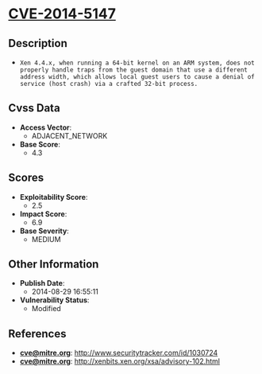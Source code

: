 
# [CVE-2014-5147](https://cve.mitre.org/cgi-bin/cvename.cgi?name=CVE-2014-5147)

## Description

- `Xen 4.4.x, when running a 64-bit kernel on an ARM system, does not properly handle traps from the guest domain that use a different address width, which allows local guest users to cause a denial of service (host crash) via a crafted 32-bit process.`

## Cvss Data

- **Access Vector**:
  - ADJACENT_NETWORK
- **Base Score**:
  - 4.3

## Scores

- **Exploitability Score**:
  - 2.5
- **Impact Score**:
  - 6.9
- **Base Severity**:
  - MEDIUM

## Other Information

- **Publish Date**:
  - 2014-08-29 16:55:11
- **Vulnerability Status**:
  - Modified

## References

- **cve@mitre.org**: http://www.securitytracker.com/id/1030724
- **cve@mitre.org**: http://xenbits.xen.org/xsa/advisory-102.html
